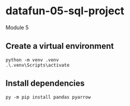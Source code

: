 # datafun-05-sql-project
Module 5

## Create a virtual environment
```
python -m venv .venv
.\.venv\Scripts\activate
```

## Install dependencies 
```
py -m pip install pandas pyarrow
```
